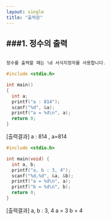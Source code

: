 ```yaml
---
layout: single
title: "출력문"
---
```


###1. 정수의 출력
---
~~~C

정수를 출력할 때는 %d 서식지정자를 사용합니다.

#include <stdio.h>

int main()
{
  int a;
  printf("a : 814");
  scanf("%d", &a);
  printf("a = %d\n", a);
  return 0;
}
~~~
[출력결과] a : 814 , a=814
~~~C
#include <stdio.h>

int main(void) {
  int a, b;
  printf("a, b : 3, 4");
  scanf("%d,%d", &a, &b);
  printf("a = %d\n", a);
  printf("b = %d\n", b);
  return 0;
}
~~~
[출력결과] a, b : 3, 4 a = 3 b = 4
